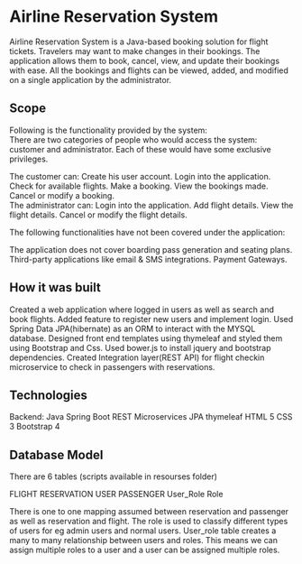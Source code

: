 # Airline Reservation System
Airline Reservation System is a Java-based booking solution for flight tickets. 
Travelers may want to make changes in their bookings. The application allows them to book, cancel, view, and update their bookings with ease. All the bookings and flights can be viewed, added, and modified on a single application by the administrator. 

## Scope

Following is the functionality provided by the system:   
There are two categories of people who would access the system: customer and administrator.
Each of these would have some exclusive privileges.   

The customer can:
Create his user account. 
Login into the application. 
Check for available flights. 
Make a booking. 
View the bookings made. 
Cancel or modify a booking.   
The administrator can: 
Login into the application. 
Add flight details. 
View the flight details. 
Cancel or modify the flight details.  

The following functionalities have not been covered under the application:   

The application does not cover boarding pass generation and seating plans. 
Third-party applications like email & SMS integrations. 
Payment Gateways. 

## How it was built 
Created a web application where logged in users as well as search and book flights.
Added feature to register new users and implement login.
Used Spring Data JPA(hibernate) as an ORM to interact with the MYSQL database.
Designed front end templates using thymeleaf and styled them using Bootstrap and Css.
Used bower.js to install jquery and bootstrap dependencies.
Created Integration layer(REST API) for flight checkin microservice to check in passengers with reservations.

## Technologies
Backend:
Java
Spring Boot
REST
Microservices
JPA
thymeleaf
HTML 5
CSS 3
Bootstrap 4

## Database Model
There are 6 tables (scripts available in resourses folder)

FLIGHT
RESERVATION
USER
PASSENGER
User_Role
Role

There is one to one mapping assumed between reservation and passenger as well as reservation and flight.
The role is used to classify different types of users for eg admin users and normal users.
User_role table creates a many to many relationship between users and roles. This means we can assign multiple roles to a user and a user can be assigned multiple roles.
